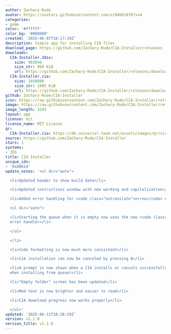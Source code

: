 ```yaml
---
author: Zachary-Rude
avatar: https://avatars.githubusercontent.com/u/84681078?v=4
categories:
- game
color: '#ffffff'
color_bg: '#808080'
created: '2025-06-07T18:17:19Z'
description: Simple app for installing CIA files
download_page: https://github.com/Zachary-Rude/CIA-Installer/releases
downloads:
  CIA-Installer.3dsx:
    size: 983644
    size_str: 960 KiB
    url: https://github.com/Zachary-Rude/CIA-Installer/releases/download/v1.1.0/CIA-Installer.3dsx
  CIA-Installer.cia:
    size: 1030080
    size_str: 1005 KiB
    url: https://github.com/Zachary-Rude/CIA-Installer/releases/download/v1.1.0/CIA-Installer.cia
github: Zachary-Rude/CIA-Installer
icon: https://raw.githubusercontent.com/Zachary-Rude/CIA-Installer/refs/heads/main/app/icon.png
image: https://raw.githubusercontent.com/Zachary-Rude/CIA-Installer/refs/heads/main/app/banner.png
image_length: 3243
layout: app
license: mit
license_name: MIT License
qr:
  CIA-Installer.cia: https://db.universal-team.net/assets/images/qr/cia-installer-cia.png
source: https://github.com/Zachary-Rude/CIA-Installer
stars: 1
systems:
- 3DS
title: CIA Installer
unique_ids:
- '0x8B614'
update_notes: '<ul dir="auto">

  <li>Updated header to show build date</li>

  <li>Updated instructions window with new wording and capitalization</li>

  <li>Added error handling for <code class="notranslate">errno</code> errors

  <ul dir="auto">

  <li>Starting the queue when it is empty now uses the new <code class="notranslate">errno</code>
  error handler</li>

  </ul>

  </li>

  <li>Code formatting is now much more consistent</li>

  <li>CIA installation can now be canceled by pressing B</li>

  <li>A prompt is now shown when a CIA installs or cancels successfully (not shown
  when installing from queue)</li>

  <li>"Empty folder" screen has been updated</li>

  <li>Red text is now brighter and easier to read</li>

  <li>CIA download progress now works properly</li>

  </ul>'
updated: '2025-06-11T18:28:29Z'
version: v1.1.0
version_title: v1.1.0
---
```

